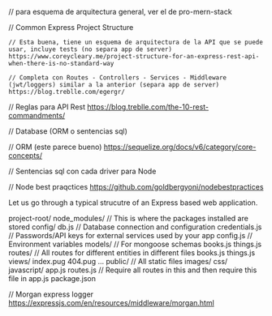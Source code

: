 
// para esquema de arquitectura general, ver el de pro-mern-stack

// Common Express Project Structure

    // Esta buena, tiene un esquema de arquitectura de la API que se puede usar, incluye tests (no separa app de server)
    https://www.coreycleary.me/project-structure-for-an-express-rest-api-when-there-is-no-standard-way

    // Completa con Routes - Controllers - Services - Middleware (jwt/loggers) similar a la anterior (separa app de server)
    https://blog.treblle.com/egergr/

   // Reglas para API Rest
    https://blog.treblle.com/the-10-rest-commandments/


// Database (ORM o sentencias sql)

// ORM (este parece bueno)
https://sequelize.org/docs/v6/category/core-concepts/

// Sentencias sql con cada driver para Node

// Node best praqctices
https://github.com/goldbergyoni/nodebestpractices

Let us go through a typical strucutre of an Express based web application.

project-root/
   node_modules/          // This is where the packages installed are stored
   config/
      db.js                // Database connection and configuration
      credentials.js       // Passwords/API keys for external services used by your app
      config.js            // Environment variables
   models/                 // For mongoose schemas
      books.js
      things.js
   routes/                 // All routes for different entities in different files
      books.js
      things.js
   views/
      index.pug
      404.pug
        ...
   public/                 // All static files
      images/
      css/
      javascript/
   app.js
   routes.js               // Require all routes in this and then require this file in
   app.js
   package.json

   // Morgan express logger
   https://expressjs.com/en/resources/middleware/morgan.html